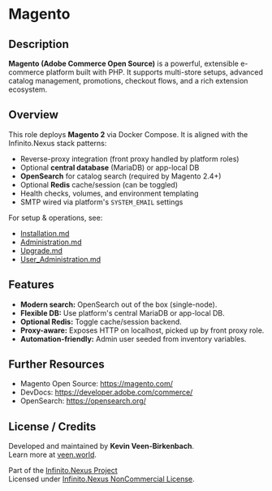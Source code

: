 # Magento

## Description

**Magento (Adobe Commerce Open Source)** is a powerful, extensible e-commerce platform built with PHP. It supports multi-store setups, advanced catalog management, promotions, checkout flows, and a rich extension ecosystem.

## Overview

This role deploys **Magento 2** via Docker Compose. It is aligned with the Infinito.Nexus stack patterns:
- Reverse-proxy integration (front proxy handled by platform roles)
- Optional **central database** (MariaDB) or app-local DB
- **OpenSearch** for catalog search (required by Magento 2.4+)
- Optional **Redis** cache/session (can be toggled)
- Health checks, volumes, and environment templating
- SMTP wired via platform's `SYSTEM_EMAIL` settings

For setup & operations, see:
- [Installation.md](./Installation.md)
- [Administration.md](./Administration.md)
- [Upgrade.md](./Upgrade.md)
- [User_Administration.md](./User_Administration.md)

## Features

- **Modern search:** OpenSearch out of the box (single-node).
- **Flexible DB:** Use platform's central MariaDB or app-local DB.
- **Optional Redis:** Toggle cache/session backend.
- **Proxy-aware:** Exposes HTTP on localhost, picked up by front proxy role.
- **Automation-friendly:** Admin user seeded from inventory variables.

## Further Resources

- Magento Open Source: https://magento.com/
- DevDocs: https://developer.adobe.com/commerce/
- OpenSearch: https://opensearch.org/

## License / Credits

Developed and maintained by **Kevin Veen-Birkenbach**.  
Learn more at [veen.world](https://www.veen.world).

Part of the [Infinito.Nexus Project](https://s.infinito.nexus/code)  
Licensed under [Infinito.Nexus NonCommercial License](https://s.infinito.nexus/license).
